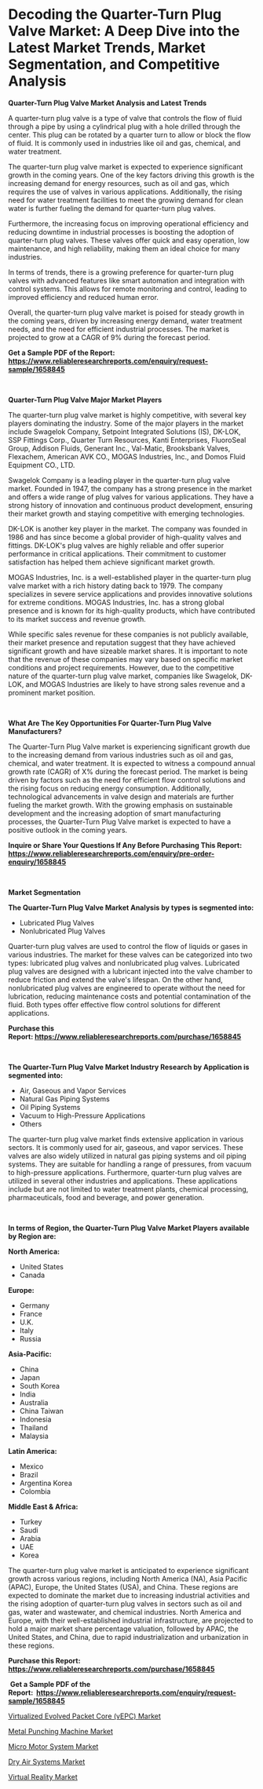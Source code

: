 <p><h1>Decoding the Quarter-Turn Plug Valve Market: A Deep Dive into the Latest Market Trends, Market Segmentation, and Competitive Analysis</h1></p><p><strong>Quarter-Turn Plug Valve Market Analysis and Latest Trends</strong></p>
<p><p>A quarter-turn plug valve is a type of valve that controls the flow of fluid through a pipe by using a cylindrical plug with a hole drilled through the center. This plug can be rotated by a quarter turn to allow or block the flow of fluid. It is commonly used in industries like oil and gas, chemical, and water treatment.</p><p>The quarter-turn plug valve market is expected to experience significant growth in the coming years. One of the key factors driving this growth is the increasing demand for energy resources, such as oil and gas, which requires the use of valves in various applications. Additionally, the rising need for water treatment facilities to meet the growing demand for clean water is further fueling the demand for quarter-turn plug valves.</p><p>Furthermore, the increasing focus on improving operational efficiency and reducing downtime in industrial processes is boosting the adoption of quarter-turn plug valves. These valves offer quick and easy operation, low maintenance, and high reliability, making them an ideal choice for many industries.</p><p>In terms of trends, there is a growing preference for quarter-turn plug valves with advanced features like smart automation and integration with control systems. This allows for remote monitoring and control, leading to improved efficiency and reduced human error.</p><p>Overall, the quarter-turn plug valve market is poised for steady growth in the coming years, driven by increasing energy demand, water treatment needs, and the need for efficient industrial processes. The market is projected to grow at a CAGR of 9% during the forecast period.</p></p>
<p><strong>Get a Sample PDF of the Report:&nbsp; <a href="https://www.reliableresearchreports.com/enquiry/request-sample/1658845">https://www.reliableresearchreports.com/enquiry/request-sample/1658845</a></strong></p>
<p>&nbsp;</p>
<p><strong>Quarter-Turn Plug Valve Major Market Players</strong></p>
<p><p>The quarter-turn plug valve market is highly competitive, with several key players dominating the industry. Some of the major players in the market include Swagelok Company, Setpoint Integrated Solutions (IS), DK-LOK, SSP Fittings Corp., Quarter Turn Resources, Kanti Enterprises, FluoroSeal Group, Addison Fluids, Generant Inc., Val-Matic, Brooksbank Valves, Flexachem, American AVK CO., MOGAS Industries, Inc., and Domos Fluid Equipment CO., LTD.</p><p>Swagelok Company is a leading player in the quarter-turn plug valve market. Founded in 1947, the company has a strong presence in the market and offers a wide range of plug valves for various applications. They have a strong history of innovation and continuous product development, ensuring their market growth and staying competitive with emerging technologies.</p><p>DK-LOK is another key player in the market. The company was founded in 1986 and has since become a global provider of high-quality valves and fittings. DK-LOK's plug valves are highly reliable and offer superior performance in critical applications. Their commitment to customer satisfaction has helped them achieve significant market growth.</p><p>MOGAS Industries, Inc. is a well-established player in the quarter-turn plug valve market with a rich history dating back to 1979. The company specializes in severe service applications and provides innovative solutions for extreme conditions. MOGAS Industries, Inc. has a strong global presence and is known for its high-quality products, which have contributed to its market success and revenue growth.</p><p>While specific sales revenue for these companies is not publicly available, their market presence and reputation suggest that they have achieved significant growth and have sizeable market shares. It is important to note that the revenue of these companies may vary based on specific market conditions and project requirements. However, due to the competitive nature of the quarter-turn plug valve market, companies like Swagelok, DK-LOK, and MOGAS Industries are likely to have strong sales revenue and a prominent market position.</p></p>
<p>&nbsp;</p>
<p><strong>What Are The Key Opportunities For Quarter-Turn Plug Valve Manufacturers?</strong></p>
<p><p>The Quarter-Turn Plug Valve market is experiencing significant growth due to the increasing demand from various industries such as oil and gas, chemical, and water treatment. It is expected to witness a compound annual growth rate (CAGR) of X% during the forecast period. The market is being driven by factors such as the need for efficient flow control solutions and the rising focus on reducing energy consumption. Additionally, technological advancements in valve design and materials are further fueling the market growth. With the growing emphasis on sustainable development and the increasing adoption of smart manufacturing processes, the Quarter-Turn Plug Valve market is expected to have a positive outlook in the coming years.</p></p>
<p><strong>Inquire or Share Your Questions If Any Before Purchasing This Report: <a href="https://www.reliableresearchreports.com/enquiry/pre-order-enquiry/1658845">https://www.reliableresearchreports.com/enquiry/pre-order-enquiry/1658845</a></strong></p>
<p>&nbsp;</p>
<p><strong>Market Segmentation</strong></p>
<p><strong>The Quarter-Turn Plug Valve Market Analysis by types is segmented into:</strong></p>
<p><ul><li>Lubricated Plug Valves</li><li>Nonlubricated Plug Valves</li></ul></p>
<p><p>Quarter-turn plug valves are used to control the flow of liquids or gases in various industries. The market for these valves can be categorized into two types: lubricated plug valves and nonlubricated plug valves. Lubricated plug valves are designed with a lubricant injected into the valve chamber to reduce friction and extend the valve's lifespan. On the other hand, nonlubricated plug valves are engineered to operate without the need for lubrication, reducing maintenance costs and potential contamination of the fluid. Both types offer effective flow control solutions for different applications.</p></p>
<p><strong>Purchase this Report:&nbsp;<a href="https://www.reliableresearchreports.com/purchase/1658845">https://www.reliableresearchreports.com/purchase/1658845</a></strong></p>
<p>&nbsp;</p>
<p><strong>The Quarter-Turn Plug Valve Market Industry Research by Application is segmented into:</strong></p>
<p><ul><li>Air, Gaseous and Vapor Services</li><li>Natural Gas Piping Systems</li><li>Oil Piping Systems</li><li>Vacuum to High-Pressure Applications</li><li>Others</li></ul></p>
<p><p>The quarter-turn plug valve market finds extensive application in various sectors. It is commonly used for air, gaseous, and vapor services. These valves are also widely utilized in natural gas piping systems and oil piping systems. They are suitable for handling a range of pressures, from vacuum to high-pressure applications. Furthermore, quarter-turn plug valves are utilized in several other industries and applications. These applications include but are not limited to water treatment plants, chemical processing, pharmaceuticals, food and beverage, and power generation.</p></p>
<p>&nbsp;</p>
<p><strong>In terms of Region, the Quarter-Turn Plug Valve Market Players available by Region are:</strong></p>
<p>
    <p> <strong> North America: </strong>
        <ul>
            <li>United States</li>
            <li>Canada</li>
        </ul>
        </p> 
    <p> <strong> Europe: </strong>
        <ul>
            <li>Germany</li>
            <li>France</li>
            <li>U.K.</li>
            <li>Italy</li>
            <li>Russia</li>
        </ul>
        </p> 
    <p> <strong> Asia-Pacific: </strong>
        <ul>
            <li>China</li>
            <li>Japan</li>
            <li>South Korea</li>
            <li>India</li>
            <li>Australia</li>
            <li>China Taiwan</li>
            <li>Indonesia</li>
            <li>Thailand</li>
            <li>Malaysia</li>
        </ul>
        </p> 
    <p> <strong> Latin America: </strong>
        <ul>
            <li>Mexico</li>
            <li>Brazil</li>
            <li>Argentina Korea</li>
            <li>Colombia</li>
        </ul>
        </p> 
    <p> <strong> Middle East & Africa: </strong>
        <ul>
            <li>Turkey</li>
            <li>Saudi</li>
            <li>Arabia</li>
            <li>UAE</li>
            <li>Korea</li>
        </ul>
    </p>
    </p>
<p><p>The quarter-turn plug valve market is anticipated to experience significant growth across various regions, including North America (NA), Asia Pacific (APAC), Europe, the United States (USA), and China. These regions are expected to dominate the market due to increasing industrial activities and the rising adoption of quarter-turn plug valves in sectors such as oil and gas, water and wastewater, and chemical industries. North America and Europe, with their well-established industrial infrastructure, are projected to hold a major market share percentage valuation, followed by APAC, the United States, and China, due to rapid industrialization and urbanization in these regions.</p></p>
<p><strong>Purchase this Report: <a href="https://www.reliableresearchreports.com/purchase/1658845">https://www.reliableresearchreports.com/purchase/1658845</a></strong></p>
<p>&nbsp;<strong>Get a Sample PDF of the Report:&nbsp;&nbsp;<a href="https://www.reliableresearchreports.com/enquiry/request-sample/1658845">https://www.reliableresearchreports.com/enquiry/request-sample/1658845</a></strong></p>
<p><strong></strong></p>
<p><p><a href="https://medium.com/@mariablack1944/virtualized-evolved-packet-core-vepc-market-the-key-to-successful-business-strategy-forecast-ae030daa4deb">Virtualized Evolved Packet Core (vEPC) Market</a></p><p><a href="https://www.linkedin.com/pulse/metal-punching-machine-market-challenges-opportunities-qj7ye/">Metal Punching Machine Market</a></p><p><a href="https://www.linkedin.com/pulse/micro-motor-system-market-size-share-global-analysis-report-ce1ke/">Micro Motor System Market</a></p><p><a href="https://www.linkedin.com/pulse/dry-air-systems-market-challenges-opportunities-growth-ykche/">Dry Air Systems Market</a></p><p><a href="https://medium.com/@snehareportprime/virtual-reality-market-size-growth-forecast-2023-2030-66700877d810">Virtual Reality Market</a></p></p>